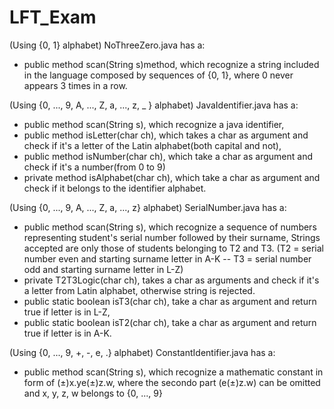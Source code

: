 # LFT_Exam

(Using {0, 1} alphabet)
NoThreeZero.java has a:
- public method scan(String s)method, which recognize a string included in the language composed by sequences of {0, 1}, where 0 never appears 3 times in a row.


(Using {0, ..., 9, A, ..., Z, a, ..., z, _ } alphabet)
JavaIdentifier.java has a:
- public method scan(String s), which recognize a java identifier,
- public method isLetter(char ch), which takes a char as argument and check if it's a letter of the Latin alphabet(both capital and not),
- public method isNumber(char ch), which take a char as argument and check if it's a number(from 0 to 9)
- private method isAlphabet(char ch), which take a char as argument and check if it belongs to the identifier alphabet.

(Using {0, ..., 9, A, ..., Z, a, ..., z} alphabet)
SerialNumber.java has a:
- public method scan(String s), which recognize a sequence of numbers representing student's serial number followed by their surname,
Strings accepted are only those of students belonging to T2 and T3. (T2 = serial number even and starting surname letter in A-K -- T3 = serial number odd and starting surname letter in L-Z)
- private T2T3Logic(char ch), takes a char as arguments and check if it's a letter from Latin alphabet, otherwise string is rejected.
- public static boolean isT3(char ch), take a char as argument and return true if letter is in L-Z,
- public static boolean isT2(char ch), take a char as argument and return true if letter is in A-K.

(Using {0, ..., 9, +, -, e, .} alphabet)
ConstantIdentifier.java has a:
- public method scan(String s), which recognize a mathematic constant in form of (±)x.ye(±)z.w, where the secondo part (e(±)z.w) can be omitted and x, y, z, w belongs to {0, ..., 9}
